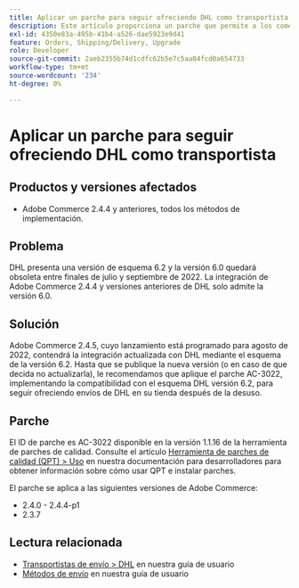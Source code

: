 ```yaml
---
title: Aplicar un parche para seguir ofreciendo DHL como transportista
description: Este artículo proporciona un parche que permite a los comerciantes que utilizan Adobe Commerce 2.4.4 y versiones anteriores seguir ofreciendo el envío DHL, después de que el esquema DHL 6.0 quede obsoleto entre finales de julio y septiembre de 2022.
exl-id: 4350e83a-495b-41b4-a526-dae5923e9d41
feature: Orders, Shipping/Delivery, Upgrade
role: Developer
source-git-commit: 2aeb2355b74d1cdfc62b5e7c5aa04fcd0a654733
workflow-type: tm+mt
source-wordcount: '234'
ht-degree: 0%

---
```


# Aplicar un parche para seguir ofreciendo DHL como transportista


## Productos y versiones afectados

* Adobe Commerce 2.4.4 y anteriores, todos los métodos de implementación.

## Problema

DHL presenta una versión de esquema 6.2 y la versión 6.0 quedará obsoleta entre finales de julio y septiembre de 2022. La integración de Adobe Commerce 2.4.4 y versiones anteriores de DHL solo admite la versión 6.0.

## Solución

Adobe Commerce 2.4.5, cuyo lanzamiento está programado para agosto de 2022, contendrá la integración actualizada con DHL mediante el esquema de la versión 6.2. Hasta que se publique la nueva versión (o en caso de que decida no actualizarla), le recomendamos que aplique el parche AC-3022, implementando la compatibilidad con el esquema DHL versión 6.2, para seguir ofreciendo envíos de DHL en su tienda después de la desuso.

## Parche

El ID de parche es AC-3022 disponible en la versión 1.1.16 de la herramienta de parches de calidad.
Consulte el artículo [Herramienta de parches de calidad (QPT) > Uso](https://experienceleague.adobe.com/en/docs/commerce-operations/tools/quality-patches-tool/usage) en nuestra documentación para desarrolladores para obtener información sobre cómo usar QPT e instalar parches.

El parche se aplica a las siguientes versiones de Adobe Commerce:

* 2.4.0 - 2.4.4-p1
* 2.3.7

## Lectura relacionada

* [Transportistas de envío > DHL](https://experienceleague.adobe.com/en/docs/commerce-admin/stores-sales/delivery/shipping-carriers/dhl) en nuestra guía de usuario
* [Métodos de envío](https://experienceleague.adobe.com/en/docs/commerce-admin/config/sales/delivery-methods) en nuestra guía de usuario

